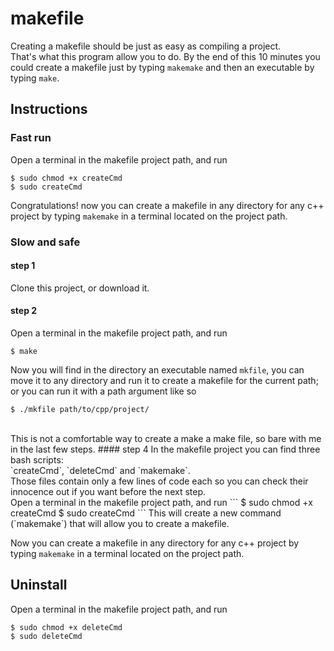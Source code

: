 # makefile
Creating a makefile should be just as easy as compiling a project.<br>
That's what this program allow you to do. By the end of this 10 minutes you could create a makefile just by typing `makemake` and then an executable by typing `make`.


## Instructions
### Fast run
Open a terminal in the makefile project path, and run
```
$ sudo chmod +x createCmd
$ sudo createCmd
```
Congratulations! now you can create a makefile in any directory for any c++ project by typing `makemake` in a terminal located on the project path.

### Slow and safe
#### step 1
Clone this project, or download it.
#### step 2
Open a terminal in the makefile project path, and run
```
$ make
```
Now you will find in the directory an executable named `mkfile`, you can move it to any directory and run it to create a makefile for the current path; or you can run it with a path argument like so
```
$ ./mkfile path/to/cpp/project/
```
<br>
This is not a comfortable way to create a make a make file, so bare with me in the last few steps.
#### step 4
 In the makefile project you can find three bash scripts:<br>
 `createCmd`, `deleteCmd` and `makemake`.<br>
 Those files contain only a few lines of code each so you can check their innocence out if you want before the next step.<br>
 Open a terminal in the makefile project path, and run
 ```
 $ sudo chmod +x createCmd
 $ sudo createCmd
 ```
 This will create a new command (`makemake`) that will allow you to create a makefile.

 Now you can create a makefile in any directory for any c++ project by typing `makemake` in a terminal located on the project path.

 ## Uninstall
 Open a terminal in the makefile project path, and run
 ```
 $ sudo chmod +x deleteCmd
 $ sudo deleteCmd
 ```
